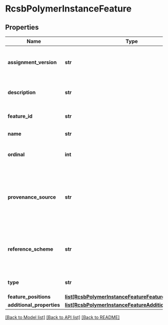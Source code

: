 # RcsbPolymerInstanceFeature

## Properties
Name | Type | Description | Notes
------------ | ------------- | ------------- | -------------
**assignment_version** | **str** | Identifies the version of the feature assignment. | [optional] 
**description** | **str** | A description for the feature. | [optional] 
**feature_id** | **str** | An identifier for the feature. | [optional] 
**name** | **str** | A name for the feature. | [optional] 
**ordinal** | **int** | Ordinal identifier for this category | 
**provenance_source** | **str** | Code identifying the individual, organization or program that  assigned the feature. | [optional] 
**reference_scheme** | **str** | Code residue coordinate system for the assigned feature. | [optional] 
**type** | **str** | A type or category of the feature. | [optional] 
**feature_positions** | [**list[RcsbPolymerInstanceFeatureFeaturePositions]**](RcsbPolymerInstanceFeatureFeaturePositions.md) |  | [optional] 
**additional_properties** | [**list[RcsbPolymerInstanceFeatureAdditionalProperties]**](RcsbPolymerInstanceFeatureAdditionalProperties.md) |  | [optional] 

[[Back to Model list]](../README.md#documentation-for-models) [[Back to API list]](../README.md#documentation-for-api-endpoints) [[Back to README]](../README.md)

